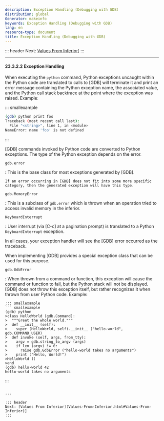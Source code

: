 ```yaml
---
description: Exception Handling (Debugging with GDB)
distribution: global
Generator: makeinfo
keywords: Exception Handling (Debugging with GDB)
lang: en
resource-type: document
title: Exception Handling (Debugging with GDB)
---
```

::: header
Next: [Values From Inferior](Values-From-Inferior.html#Values-From-Inferior)]
:::

---

#### 23.3.2.2 Exception Handling

When executing the `python` command, Python exceptions uncaught within the Python code are translated to calls to [GDB] will terminate it and print an error message containing the Python exception name, the associated value, and the Python call stack backtrace at the point where the exception was raised. Example:

::: smallexample

```bash
(gdb) python print foo
Traceback (most recent call last):
  File "<string>", line 1, in <module>
NameError: name 'foo' is not defined
```

:::

[GDB] commands invoked by Python code are converted to Python exceptions. The type of the Python exception depends on the error.

`gdb.error`

:   This is the base class for most exceptions generated by [GDB].

```
If an error occurring in [GDB] does not fit into some more specific category, then the generated exception will have this type.
```

`gdb.MemoryError`

:   This is a subclass of `gdb.error` which is thrown when an operation tried to access invalid memory in the inferior.

`KeyboardInterrupt`

:   User interrupt (via [C-c] at a pagination prompt) is translated to a Python `KeyboardInterrupt` exception.

In all cases, your exception handler will see the [GDB] error occurred as the traceback.

When implementing [GDB] provides a special exception class that can be used for this purpose.

`gdb.GdbError`

:   When thrown from a command or function, this exception will cause the command or function to fail, but the Python stack will not be displayed. [GDB] does not throw this exception itself, but rather recognizes it when thrown from user Python code. Example:

```
::: smallexample
``` smallexample
(gdb) python
>class HelloWorld (gdb.Command):
>  """Greet the whole world."""
>  def __init__ (self):
>    super (HelloWorld, self).__init__ ("hello-world", gdb.COMMAND_USER)
>  def invoke (self, args, from_tty):
>    argv = gdb.string_to_argv (args)
>    if len (argv) != 0:
>      raise gdb.GdbError ("hello-world takes no arguments")
>    print ("Hello, World!")
>HelloWorld ()
>end
(gdb) hello-world 42
hello-world takes no arguments
```

:::

```

---

::: header
Next: [Values From Inferior](Values-From-Inferior.html#Values-From-Inferior)]
:::
```
